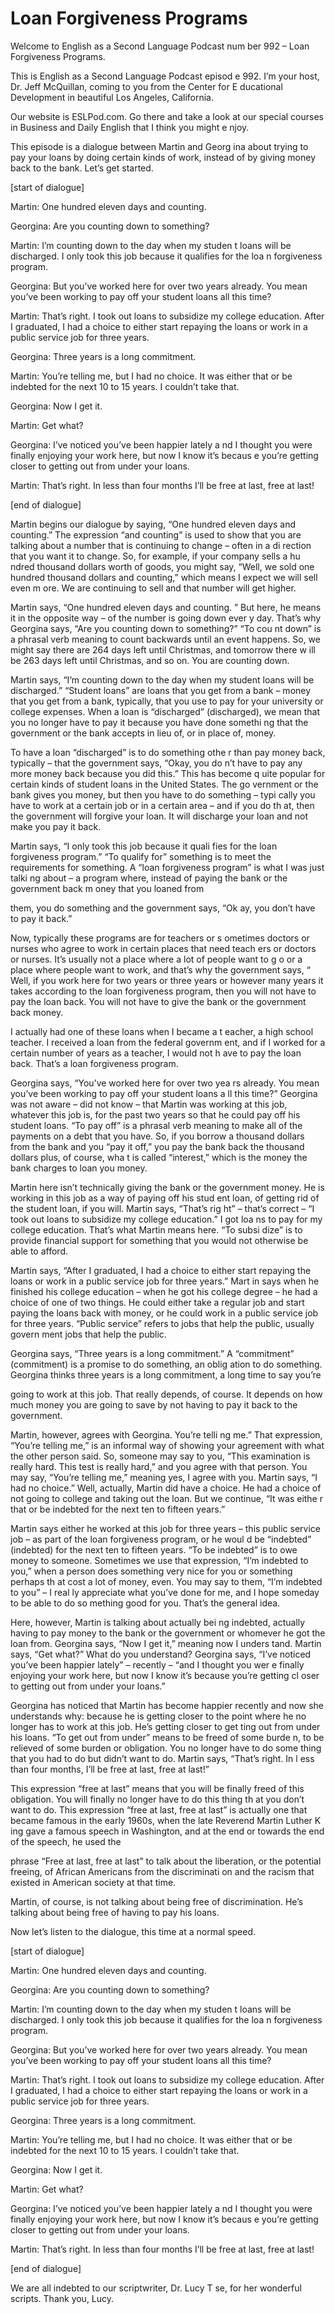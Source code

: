 # Loan Forgiveness Programs

Welcome to English as a Second Language Podcast num ber 992 – Loan Forgiveness Programs.

This is English as a Second Language Podcast episod e 992. I’m your host, Dr. Jeff McQuillan, coming to you from the Center for E ducational Development in beautiful Los Angeles, California.

Our website is ESLPod.com. Go there and take a look  at our special courses in Business and Daily English that I think you might e njoy.

This episode is a dialogue between Martin and Georg ina about trying to pay your loans by doing certain kinds of work, instead of by  giving money back to the bank. Let’s get started.

[start of dialogue]

Martin: One hundred eleven days and counting.

Georgina: Are you counting down to something?

Martin: I’m counting down to the day when my studen t loans will be discharged. I only took this job because it qualifies for the loa n forgiveness program.

Georgina: But you’ve worked here for over two years  already. You mean you’ve been working to pay off your student loans all this  time?

Martin: That’s right. I took out loans to subsidize  my college education. After I graduated, I had a choice to either start repaying the loans or work in a public service job for three years.

Georgina: Three years is a long commitment.

Martin: You’re telling me, but I had no choice. It was either that or be indebted for the next 10 to 15 years. I couldn’t take that.

Georgina: Now I get it.

Martin: Get what?

Georgina: I’ve noticed you’ve been happier lately a nd I thought you were finally enjoying your work here, but now I know it’s becaus e you’re getting closer to getting out from under your loans.

Martin: That’s right. In less than four months I’ll  be free at last, free at last!

[end of dialogue]

Martin begins our dialogue by saying, “One hundred eleven days and counting.” The expression “and counting” is used to show that you are talking about a number that is continuing to change – often in a di rection that you want it to change. So, for example, if your company sells a hu ndred thousand dollars worth of goods, you might say, “Well, we sold one hundred  thousand dollars and counting,” which means I expect we will sell even m ore. We are continuing to sell and that number will get higher.

Martin says, “One hundred eleven days and counting. ” But here, he means it in the opposite way – of the number is going down ever y day. That’s why Georgina says, “Are you counting down to something?” “To cou nt down” is a phrasal verb meaning to count backwards until an event happens. So, we might say there are 264 days left until Christmas, and tomorrow there w ill be 263 days left until Christmas, and so on. You are counting down.

Martin says, “I’m counting down to the day when my student loans will be discharged.” “Student loans” are loans that you get  from a bank – money that you get from a bank, typically, that you use to pay for  your university or college expenses. When a loan is “discharged” (discharged),  we mean that you no longer have to pay it because you have done somethi ng that the government or the bank accepts in lieu of, or in place of, money.

To have a loan “discharged” is to do something othe r than pay money back, typically – that the government says, “Okay, you do n’t have to pay any more money back because you did this.” This has become q uite popular for certain kinds of student loans in the United States. The go vernment or the bank gives you money, but then you have to do something – typi cally you have to work at a certain job or in a certain area – and if you do th at, then the government will forgive your loan. It will discharge your loan and not make you pay it back.

Martin says, “I only took this job because it quali fies for the loan forgiveness program.” “To qualify for” something is to meet the  requirements for something. A “loan forgiveness program” is what I was just talki ng about – a program where, instead of paying the bank or the government back m oney that you loaned from

them, you do something and the government says, “Ok ay, you don’t have to pay it back.”

Now, typically these programs are for teachers or s ometimes doctors or nurses who agree to work in certain places that need teach ers or doctors or nurses. It’s usually not a place where a lot of people want to g o or a place where people want to work, and that’s why the government says, “ Well, if you work here for two years or three years or however many years it takes  according to the loan forgiveness program, then you will not have to pay the loan back. You will not have to give the bank or the government back money.

I actually had one of these loans when I became a t eacher, a high school teacher. I received a loan from the federal governm ent, and if I worked for a certain number of years as a teacher, I would not h ave to pay the loan back. That’s a loan forgiveness program.

Georgina says, “You’ve worked here for over two yea rs already. You mean you’ve been working to pay off your student loans a ll this time?” Georgina was not aware – did not know – that Martin was working at this job, whatever this job is, for the past two years so that he could pay off  his student loans. “To pay off” is a phrasal verb meaning to make all of the payments on a debt that you have. So, if you borrow a thousand dollars from the bank and you “pay it off,” you pay the bank back the thousand dollars plus, of course, wha t is called “interest,” which is the money the bank charges to loan you money.

Martin here isn’t technically giving the bank or the government money. He is working in this job as a way of paying off his stud ent loan, of getting rid of the student loan, if you will. Martin says, “That’s rig ht” – that’s correct – “I took out loans to subsidize my college education.” I got loa ns to pay for my college education. That’s what Martin means here. “To subsi dize” is to provide financial support for something that you would not otherwise be able to afford.

Martin says, “After I graduated, I had a choice to either start repaying the loans or work in a public service job for three years.” Mart in says when he finished his college education – when he got his college degree – he had a choice of one of two things. He could either take a regular job and start paying the loans back with money, or he could work in a public service job for  three years. “Public service” refers to jobs that help the public, usually govern ment jobs that help the public.

Georgina says, “Three years is a long commitment.” A “commitment” (commitment) is a promise to do something, an oblig ation to do something. Georgina thinks three years is a long commitment, a  long time to say you’re

going to work at this job. That really depends, of course. It depends on how much money you are going to save by not having to pay it  back to the government.

Martin, however, agrees with Georgina. You’re telli ng me.” That expression, “You’re telling me,” is an informal way of showing your agreement with what the other person said. So, someone may say to you, “This examination is really hard. This test is really hard,” and you agree with that person. You may say, “You’re telling me,” meaning yes, I agree with you. Martin says, “I had no choice.” Well, actually, Martin did have a choice. He had a choice  of not going to college and taking out the loan. But we continue, “It was eithe r that or be indebted for the next ten to fifteen years.”

Martin says either he worked at this job for three years – this public service job – as part of the loan forgiveness program, or he woul d be “indebted” (indebted) for the next ten to fifteen years. “To be indebted” is to owe money to someone. Sometimes we use that expression, “I’m indebted to you,” when a person does something very nice for you or something perhaps th at cost a lot of money, even. You may say to them, “I’m indebted to you” – I real ly appreciate what you’ve done for me, and I hope someday to be able to do so mething good for you. That’s the general idea.

Here, however, Martin is talking about actually bei ng indebted, actually having to pay money to the bank or the government or whomever  he got the loan from. Georgina says, “Now I get it,” meaning now I unders tand. Martin says, “Get what?” What do you understand? Georgina says, “I’ve  noticed you’ve been happier lately” – recently – “and I thought you wer e finally enjoying your work here, but now I know it’s because you’re getting cl oser to getting out from under your loans.”

Georgina has noticed that Martin has become happier  recently and now she understands why: because he is getting closer to the point where he no longer has to work at this job. He’s getting closer to get ting out from under his loans. “To get out from under” means to be freed of some burde n, to be relieved of some burden or obligation. You no longer have to do some thing that you had to do but didn’t want to do. Martin says, “That’s right. In l ess than four months, I’ll be free at last, free at last!”

This expression “free at last” means that you will be finally freed of this obligation. You will finally no longer have to do this thing th at you don’t want to do. This expression “free at last, free at last” is actually  one that became famous in the early 1960s, when the late Reverend Martin Luther K ing gave a famous speech in Washington, and at the end or towards the end of  the speech, he used the

phrase “Free at last, free at last” to talk about the liberation, or the potential freeing, of African Americans from the discriminati on and the racism that existed in American society at that time.

Martin, of course, is not talking about being free of discrimination. He’s talking about being free of having to pay his loans.

Now let’s listen to the dialogue, this time at a normal speed.

[start of dialogue]

Martin: One hundred eleven days and counting.

Georgina: Are you counting down to something?

Martin: I’m counting down to the day when my studen t loans will be discharged. I only took this job because it qualifies for the loa n forgiveness program.

Georgina: But you’ve worked here for over two years  already. You mean you’ve been working to pay off your student loans all this  time?

Martin: That’s right. I took out loans to subsidize  my college education. After I graduated, I had a choice to either start repaying the loans or work in a public service job for three years.

Georgina: Three years is a long commitment.

Martin: You’re telling me, but I had no choice. It was either that or be indebted for the next 10 to 15 years. I couldn’t take that.

Georgina: Now I get it.

Martin: Get what?

Georgina: I’ve noticed you’ve been happier lately a nd I thought you were finally enjoying your work here, but now I know it’s becaus e you’re getting closer to getting out from under your loans.

Martin: That’s right. In less than four months I’ll  be free at last, free at last!

[end of dialogue]

 We are all indebted to our scriptwriter, Dr. Lucy T se, for her wonderful scripts. Thank you, Lucy.



